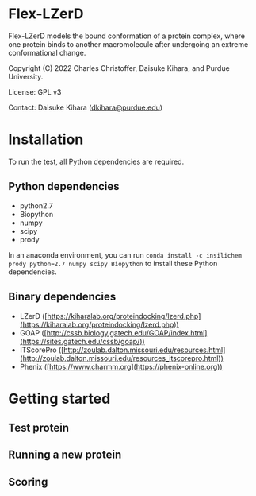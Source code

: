 Flex-LZerD
=========

Flex-LZerD models the bound conformation of a protein complex, where one protein binds to another macromolecule after undergoing an extreme conformational change.

Copyright (C) 2022 Charles Christoffer, Daisuke Kihara, and Purdue University.

License: GPL v3

Contact: Daisuke Kihara (dkihara@purdue.edu)

Installation
============

To run the test, all Python dependencies are required.

Python dependencies
-------------------
- python2.7
- Biopython
- numpy
- scipy
- prody

In an anaconda environment, you can run `conda install -c insilichem prody python=2.7 numpy scipy Biopython` to install these Python dependencies.

Binary dependencies
-------------------
- LZerD ([https://kiharalab.org/proteindocking/lzerd.php](https://kiharalab.org/proteindocking/lzerd.php))
- GOAP ([http://cssb.biology.gatech.edu/GOAP/index.html](https://sites.gatech.edu/cssb/goap/))
- ITScorePro ([http://zoulab.dalton.missouri.edu/resources.html](http://zoulab.dalton.missouri.edu/resources_itscorepro.html))
- Phenix ([https://www.charmm.org](https://phenix-online.org))

Getting started
===============


Test protein
------------

Running a new protein
---------------------

Scoring
---------------------
